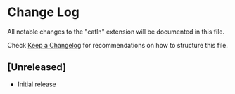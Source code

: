 # Change Log

All notable changes to the "catln" extension will be documented in this file.

Check [Keep a Changelog](http://keepachangelog.com/) for recommendations on how to structure this file.

## [Unreleased]

- Initial release